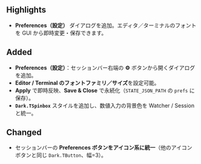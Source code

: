 ## Highlights

* **Preferences（設定）** ダイアログを追加。エディタ／ターミナルのフォントを GUI から即時変更・保存できます。

## Added

  * **Preferences（設定）**：セッションバー右端の **⚙︎** ボタンから開くダイアログを追加。
  * **Editor / Terminal のフォントファミリ／サイズ**を設定可能。
  * **Apply** で即時反映、**Save & Close** で永続化（`STATE_JSON_PATH` の `prefs` に保存）。
* **`Dark.TSpinbox`** スタイルを追加し、数値入力の背景色を Watcher / Session と統一。

## Changed

* セッションバーの **Preferences ボタンをアイコン系に統一**（他のアイコンボタンと同じ `Dark.TButton`、幅=3）。
